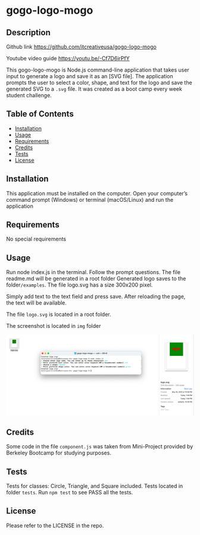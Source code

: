 # gogo-logo-mogo

## Description

Github link
https://github.com/itcreativeusa/gogo-logo-mogo

Youtube video guide
https://youtu.be/-Cf7D6irPfY

This gogo-logo-mogo is Node.js command-line application that takes user input to generate a logo and save it as an [SVG file]. The application prompts the user to select a color, shape, and text for the logo and save the generated SVG to a `.svg` file.
It was created as a boot camp every week student challenge.



## Table of Contents 

- [Installation](#installation)
- [Usage](#usage)
- [Requirements](#requirements)
- [Credits](#credits)
- [Tests](#tests)
- [License](#license)

## Installation

This application must be installed on the computer. Open your computer’s command prompt (Windows) or terminal (macOS/Linux) and run the application
 
## Requirements

No special requirements

## Usage

Run node index.js in the terminal.
Follow the prompt questions.
The file readme.md will be generated in a root folder
Generated logo saves to the folder`/examples`. The file logo.svg has a size 300x200 pixel.

Simply add text to the text field and press save. After reloading the page, the text will be available.
 
The file `logo.svg` is located in a root folder. 
 
The screenshot is located in `img` folder

![gogo-logo-mogo](img/screenshot.png)

## Credits
 
Some code in the file `component.js` was taken from Mini-Project provided by Berkeley Bootcamp for studying purposes.
 
## Tests
Tests for classes: Circle, Triangle, and Square included. Tests located in folder `tests`.
Run `npm test` to see PASS all the tests.


## License

Please refer to the LICENSE in the repo.
